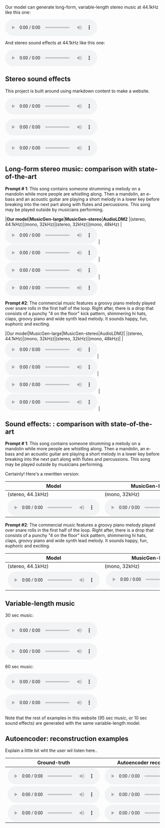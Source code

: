 
Our model can generate long-form, variable-length stereo music at 44.1kHz like this one:

<audio controls preload=False><source src="audio/103136_audiogen_stereo.wav" type="audio/mpeg">Your browser does not support the audio element.</audio>

And stereo sound effects at 44.1kHz like this one:

<audio controls preload=False><source src="audio/103136_audiogen_stereo.wav" type="audio/mpeg">Your browser does not support the audio element.</audio>


## Stereo sound effects

This project is built around using markdown content to make a website. 

<audio controls preload=False><source src="audio/103136_audiogen_stereo.wav" type="audio/mpeg">Your browser does not support the audio element.</audio>

<audio controls preload=False><source src="audio/103136_audiogen_stereo.wav" type="audio/mpeg">Your browser does not support the audio element.</audio>

<audio controls preload=False><source src="audio/103136_audiogen_stereo.wav" type="audio/mpeg">Your browser does not support the audio element.</audio>



## Long-form stereo music: comparison with state-of-the-art


**Prompt # 1**: This song contains someone strumming a melody on a mandolin while more people are whistling along. Then a mandolin, an e-bass and an acoustic guitar are playing a short melody in a lower key before breaking into the next part along with flutes and percussions. This song may be played outside by musicians performing. 

|**Our model**|**MusicGen-large**|**MusicGen-stereo**|**AudioLDM2**
|(stereo, 44.1kHz)|(mono, 32kHz)|(stereo, 32kHz)|(mono, 48kHz)
| <audio controls preload=False><source src="audio/ZTVMsW1h3bI_stableaudio.wav" type="audio/mpeg">Your browser does not support the audio element.</audio> | <audio controls preload=False><source src="audio/ZTVMsW1h3bI_musicgenlarge.wav" type="audio/mpeg">Your browser does not support the audio element.</audio> | <audio controls preload=False><source src="audio/ZTVMsW1h3bI_musicgenstereo.wav" type="audio/mpeg">Your browser does not support the audio element.</audio> | <audio controls preload=False><source src="audio/ZTVMsW1h3bI_audioldm248k_stereo.wav" type="audio/mpeg">Your browser does not support the audio element.</audio> 

**Prompt #2**: The commercial music features a groovy piano melody played over snare rolls in the first half of the loop. Right after, there is a drop that consists of a punchy "4 on the floor" kick pattern, shimmering hi hats, claps, groovy piano and wide synth lead melody. It sounds happy, fun, euphoric and exciting.

|Our model|MusicGen-large|MusicGen-stereo|AudioLDM2| 
|(stereo, 44.1kHz)|(mono, 32kHz)|(stereo, 32kHz)|(mono, 48kHz)|
| <audio controls preload=False><source src="audio/ZK5M3DZejzk_stableaudio.wav" type="audio/mpeg">Your browser does not support the audio element.</audio>| <audio controls preload=False><source src="audio/ZK5M3DZejzk_musicgenlarge.wav" type="audio/mpeg">Your browser does not support the audio element.</audio>| <audio controls preload=False><source src="audio/ZK5M3DZejzk_musicgenstereo.wav" type="audio/mpeg">Your browser does not support the audio element.</audio> | <audio controls preload=False><source src="audio/ZK5M3DZejzk_audioldm248k_stereo.wav" type="audio/mpeg">Your browser does not support the audio element.</audio> | 



## Sound effects: : comparison with state-of-the-art

**Prompt # 1**: This song contains someone strumming a melody on a mandolin while more people are whistling along. Then a mandolin, an e-bass and an acoustic guitar are playing a short melody in a lower key before breaking into the next part along with flutes and percussions. This song may be played outside by musicians performing. 

Certainly! Here's a rewritten version:

| Model | MusicGen-large | MusicGen-stereo | AudioLDM2 | 
| ------ | -------------- | --------------- | --------- |
| (stereo, 44.1kHz) | (mono, 32kHz) | (stereo, 32kHz) | (mono, 48kHz) |
| <audio controls preload=False><source src="audio/ZTVMsW1h3bI_stableaudio.wav" type="audio/mpeg">Audio not supported by your browser.</audio> | <audio controls preload=False><source src="audio/ZTVMsW1h3bI_musicgenlarge.wav" type="audio/mpeg">Audio not supported by your browser.</audio> | <audio controls preload=False><source src="audio/ZTVMsW1h3bI_musicgenstereo.wav" type="audio/mpeg">Audio not supported by your browser.</audio> | <audio controls preload=False><source src="audio/ZTVMsW1h3bI_audioldm248k_stereo.wav" type="audio/mpeg">Audio not supported by your browser.</audio> |

**Prompt #2**: The commercial music features a groovy piano melody played over snare rolls in the first half of the loop. Right after, there is a drop that consists of a punchy "4 on the floor" kick pattern, shimmering hi hats, claps, groovy piano and wide synth lead melody. It sounds happy, fun, euphoric and exciting.

| Model | MusicGen-large | MusicGen-stereo | AudioLDM2 | 
| ------ | -------------- | --------------- | --------- |
| (stereo, 44.1kHz) | (mono, 32kHz) | (stereo, 32kHz) | (mono, 48kHz) |
| <audio controls preload=False><source src="audio/ZK5M3DZejzk_stableaudio.wav" type="audio/mpeg">Your browser does not support the audio element.</audio> | <audio controls preload=False><source src="audio/ZK5M3DZejzk_musicgenlarge.wav" type="audio/mpeg">Your browser does not support the audio element.</audio> | <audio controls preload=False><source src="audio/ZK5M3DZejzk_musicgenstereo.wav" type="audio/mpeg">Your browser does not support the audio element.</audio> | <audio controls preload=False><source src="audio/ZK5M3DZejzk_audioldm248k_stereo.wav" type="audio/mpeg">Your browser does not support the audio element.</audio> | 


## Variable-length music

30 sec music:

<audio controls preload=False><source src="audio/103136_audiogen_stereo.wav" type="audio/mpeg">Your browser does not support the audio element.</audio> 

<audio controls preload=False><source src="audio/103136_audiogen_stereo.wav" type="audio/mpeg">Your browser does not support the audio element.</audio> 

60 sec music:

<audio controls preload=False><source src="audio/103136_audiogen_stereo.wav" type="audio/mpeg">Your browser does not support the audio element.</audio> 

<audio controls preload=False><source src="audio/103136_audiogen_stereo.wav" type="audio/mpeg">Your browser does not support the audio element.</audio> 

Note that the rest of examples in this website (95 sec music, or 10 sec sound effects) are generated with the same variable-length model.


## Autoencoder: reconstruction examples

Explain a little bit wht the user wil listen here..

| Ground-truth | Autoencoder reconstruction |
|-|-|
| <audio controls preload=False><source src="audio/103136_audiogen_stereo.wav" type="audio/mpeg">Your browser does not support the audio element.</audio> | <audio controls preload=False><source src="audio/103136_audiogen_stereo.wav" type="audio/mpeg">Your browser does not support the audio element.</audio> |
| <audio controls preload=False><source src="audio/103136_audiogen_stereo.wav" type="audio/mpeg">Your browser does not support the audio element.</audio> | <audio controls preload=False><source src="audio/103136_audiogen_stereo.wav" type="audio/mpeg">Your browser does not support the audio element.</audio> |
| <audio controls preload=False><source src="audio/103136_audiogen_stereo.wav" type="audio/mpeg">Your browser does not support the audio element.</audio> | <audio controls preload=False><source src="audio/103136_audiogen_stereo.wav" type="audio/mpeg">Your browser does not support the audio element.</audio> |
